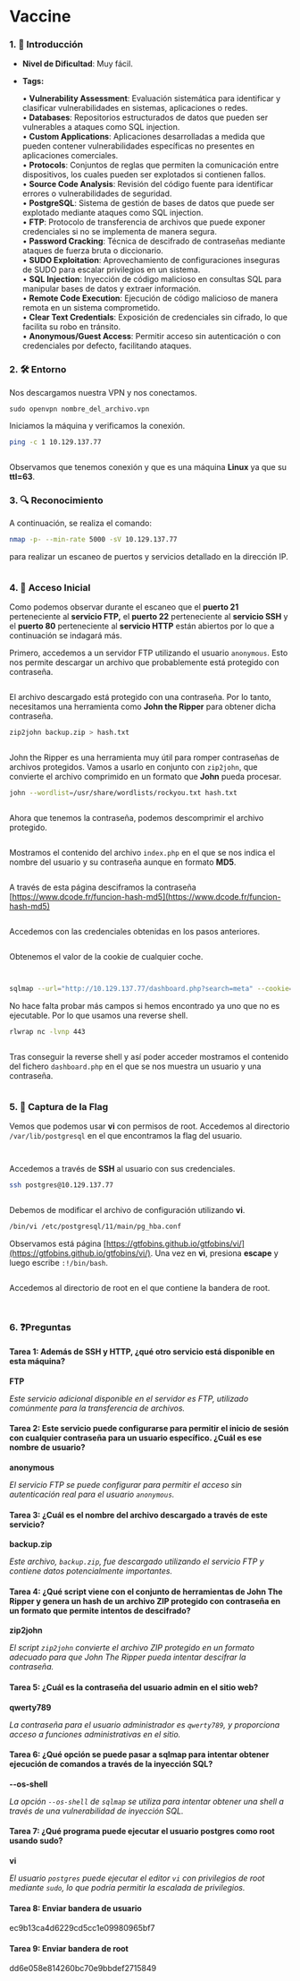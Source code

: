 # Vaccine

### 1. 📝 **Introducción**

* **Nivel de Dificultad**: Muy fácil.
*   **Tags:**&#x20;

    • **Vulnerability Assessment**: Evaluación sistemática para identificar y clasificar vulnerabilidades en sistemas, aplicaciones o redes.\
    • **Databases**: Repositorios estructurados de datos que pueden ser vulnerables a ataques como SQL injection.\
    • **Custom Applications**: Aplicaciones desarrolladas a medida que pueden contener vulnerabilidades específicas no presentes en aplicaciones comerciales.\
    • **Protocols**: Conjuntos de reglas que permiten la comunicación entre dispositivos, los cuales pueden ser explotados si contienen fallos.\
    • **Source Code Analysis**: Revisión del código fuente para identificar errores o vulnerabilidades de seguridad.\
    • **PostgreSQL**: Sistema de gestión de bases de datos que puede ser explotado mediante ataques como SQL injection.\
    • **FTP**: Protocolo de transferencia de archivos que puede exponer credenciales si no se implementa de manera segura.\
    • **Password Cracking**: Técnica de descifrado de contraseñas mediante ataques de fuerza bruta o diccionario.\
    • **SUDO Exploitation**: Aprovechamiento de configuraciones inseguras de SUDO para escalar privilegios en un sistema.\
    • **SQL Injection**: Inyección de código malicioso en consultas SQL para manipular bases de datos y extraer información.\
    • **Remote Code Execution**: Ejecución de código malicioso de manera remota en un sistema comprometido.\
    • **Clear Text Credentials**: Exposición de credenciales sin cifrado, lo que facilita su robo en tránsito.\
    • **Anonymous/Guest Access**: Permitir acceso sin autenticación o con credenciales por defecto, facilitando ataques.

### 2. 🛠️ **Entorno**

Nos descargamos nuestra VPN y nos conectamos.

```
sudo openvpn nombre_del_archivo.vpn
```

Iniciamos la máquina y verificamos la conexión.

```bash
ping -c 1 10.129.137.77
```

<figure><img src="../../../.gitbook/assets/image (616).png" alt=""><figcaption></figcaption></figure>

Observamos que tenemos conexión y que es una máquina **Linux** ya que su **ttl=63**.

### 3. 🔍 **Reconocimiento**

A continuación, se realiza el comando:

```bash
nmap -p- --min-rate 5000 -sV 10.129.137.77
```

para realizar un escaneo de puertos y servicios detallado en la dirección IP.

<figure><img src="../../../.gitbook/assets/image (617).png" alt=""><figcaption></figcaption></figure>

### 4. 🚪 **Acceso Inicial**

Como podemos observar durante el escaneo que el **puerto 21** perteneciente al **servicio FTP,** el **puerto 22** perteneciente al **servicio SSH**  y el **puerto 80** perteneciente al **servicio HTTP** están abiertos por lo que a continuación se indagará más.

Primero, accedemos a un servidor FTP utilizando el usuario `anonymous`. Esto nos permite descargar un archivo que probablemente está protegido con contraseña.

<figure><img src="../../../.gitbook/assets/image (618).png" alt=""><figcaption></figcaption></figure>

El archivo descargado está protegido con una contraseña. Por lo tanto, necesitamos una herramienta como **John the Ripper** para obtener dicha contraseña.

```bash
zip2john backup.zip > hash.txt
```

<figure><img src="../../../.gitbook/assets/image (619).png" alt=""><figcaption></figcaption></figure>

John the Ripper es una herramienta muy útil para romper contraseñas de archivos protegidos. Vamos a usarlo en conjunto con `zip2john`, que convierte el archivo comprimido en un formato que **John** pueda procesar.

```bash
john --wordlist=/usr/share/wordlists/rockyou.txt hash.txt
```

<figure><img src="../../../.gitbook/assets/image (620).png" alt=""><figcaption></figcaption></figure>

Ahora que tenemos la contraseña, podemos descomprimir el archivo protegido.

<figure><img src="../../../.gitbook/assets/image (621).png" alt=""><figcaption></figcaption></figure>

Mostramos el contenido del archivo `index.php` en el que se nos indica el nombre del usuario y su contraseña aunque en formato **MD5**.

<figure><img src="../../../.gitbook/assets/image (623).png" alt=""><figcaption></figcaption></figure>

A través de esta página desciframos la contraseña [https://www.dcode.fr/funcion-hash-md5](https://www.dcode.fr/funcion-hash-md5)

<figure><img src="../../../.gitbook/assets/image (625).png" alt=""><figcaption></figcaption></figure>

Accedemos con las credenciales obtenidas en los pasos anteriores.

<figure><img src="../../../.gitbook/assets/image (622).png" alt=""><figcaption></figcaption></figure>

Obtenemos el valor de la cookie de cualquier coche.

<figure><img src="../../../.gitbook/assets/image (626).png" alt=""><figcaption></figcaption></figure>

<figure><img src="../../../.gitbook/assets/image (627).png" alt=""><figcaption></figcaption></figure>

```bash
sqlmap --url="http://10.129.137.77/dashboard.php?search=meta" --cookie="PHPSESSID=q9uc4eavt4kd65pgi5rc32jvgu" --os-shell
```

No hace falta probar más campos si hemos encontrado ya uno que no es ejecutable. Por lo que usamos una reverse shell.&#x20;

```bash
rlwrap nc -lvnp 443
```

<figure><img src="../../../.gitbook/assets/image (628).png" alt=""><figcaption></figcaption></figure>

Tras conseguir la reverse shell y así poder acceder mostramos el contenido del fichero `dashboard.php` en el que se nos muestra un usuario y una contraseña.

<figure><img src="../../../.gitbook/assets/image (629).png" alt=""><figcaption></figcaption></figure>

### 5. 🔑 **Captura de la Flag**

Vemos que podemos usar **vi** con permisos de root. Accedemos al directorio `/var/lib/postgresql` en el que encontramos la flag del usuario.

<figure><img src="../../../.gitbook/assets/image (630).png" alt=""><figcaption></figcaption></figure>

<figure><img src="../../../.gitbook/assets/image (631).png" alt=""><figcaption></figcaption></figure>

Accedemos a través de **SSH** al usuario con sus credenciales.

```bash
ssh postgres@10.129.137.77
```

<figure><img src="../../../.gitbook/assets/image (632).png" alt=""><figcaption></figcaption></figure>

Debemos de modificar el archivo de configuración utilizando **vi**.

```bash
/bin/vi /etc/postgresql/11/main/pg_hba.conf
```

Observamos está página [https://gtfobins.github.io/gtfobins/vi/](https://gtfobins.github.io/gtfobins/vi/). Una vez en **vi**, presiona **escape** y luego escribe `:!/bin/bash`.

<figure><img src="../../../.gitbook/assets/image (633).png" alt=""><figcaption></figcaption></figure>

Accedemos al directorio de root en el que contiene la bandera de root.

<figure><img src="../../../.gitbook/assets/image (634).png" alt=""><figcaption></figcaption></figure>

<figure><img src="../../../.gitbook/assets/image (635).png" alt=""><figcaption></figcaption></figure>

### 6. ❓Preguntas

#### Tarea 1: **Además de SSH y HTTP, ¿qué otro servicio está disponible en esta máquina?**

**FTP**

_Este servicio adicional disponible en el servidor es FTP, utilizado comúnmente para la transferencia de archivos._

#### Tarea 2: **Este servicio puede configurarse para permitir el inicio de sesión con cualquier contraseña para un usuario específico. ¿Cuál es ese nombre de usuario?**

**anonymous**

_El servicio FTP se puede configurar para permitir el acceso sin autenticación real para el usuario `anonymous`._

#### Tarea 3: **¿Cuál es el nombre del archivo descargado a través de este servicio?**

**backup.zip**

_Este archivo, `backup.zip`, fue descargado utilizando el servicio FTP y contiene datos potencialmente importantes._

#### Tarea 4: **¿Qué script viene con el conjunto de herramientas de John The Ripper y genera un hash de un archivo ZIP protegido con contraseña en un formato que permite intentos de descifrado?**

**zip2john**

_El script `zip2john` convierte el archivo ZIP protegido en un formato adecuado para que John The Ripper pueda intentar descifrar la contraseña._

#### Tarea 5: **¿Cuál es la contraseña del usuario admin en el sitio web?**

**qwerty789**

_La contraseña para el usuario administrador es `qwerty789`, y proporciona acceso a funciones administrativas en el sitio._

#### Tarea 6: **¿Qué opción se puede pasar a sqlmap para intentar obtener ejecución de comandos a través de la inyección SQL?**

**--os-shell**

_La opción `--os-shell` de `sqlmap` se utiliza para intentar obtener una shell a través de una vulnerabilidad de inyección SQL._

#### Tarea 7: **¿Qué programa puede ejecutar el usuario postgres como root usando sudo?**

**vi**

_El usuario `postgres` puede ejecutar el editor `vi` con privilegios de root mediante `sudo`, lo que podría permitir la escalada de privilegios._

#### Tarea 8: **Enviar bandera de usuario**

ec9b13ca4d6229cd5cc1e09980965bf7

#### Tarea 9: **Enviar bandera de root**

dd6e058e814260bc70e9bbdef2715849



